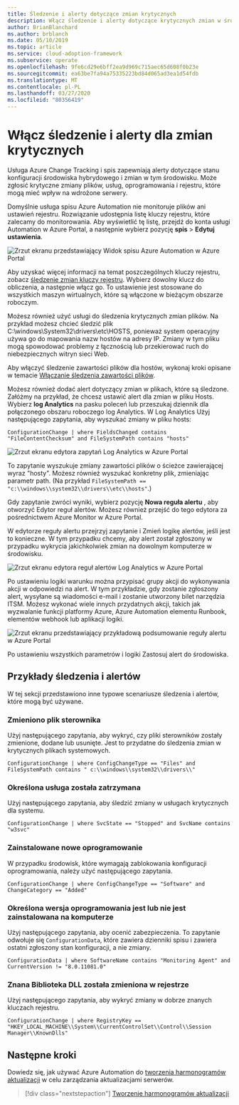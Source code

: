 ```yaml
---
title: Śledzenie i alerty dotyczące zmian krytycznych
description: Włącz śledzenie i alerty dotyczące krytycznych zmian w środowisku hybrydowym za pomocą usługi Azure Change Tracking i spisu.
author: BrianBlanchard
ms.author: brblanch
ms.date: 05/10/2019
ms.topic: article
ms.service: cloud-adoption-framework
ms.subservice: operate
ms.openlocfilehash: 9fe6cd29e6bff2ea9d969c715aec65d608f0b23e
ms.sourcegitcommit: ea63be7fa94a75335223bd84d065ad3ea1d54fdb
ms.translationtype: MT
ms.contentlocale: pl-PL
ms.lasthandoff: 03/27/2020
ms.locfileid: "80356419"
---
```

<!-- cSpell:ignore HKEY kusto -->

# <a name="enable-tracking-and-alerting-for-critical-changes"></a>Włącz śledzenie i alerty dla zmian krytycznych

Usługa Azure Change Tracking i spis zapewniają alerty dotyczące stanu konfiguracji środowiska hybrydowego i zmian w tym środowisku. Może zgłosić krytyczne zmiany plików, usług, oprogramowania i rejestru, które mogą mieć wpływ na wdrożone serwery.

Domyślnie usługa spisu Azure Automation nie monitoruje plików ani ustawień rejestru. Rozwiązanie udostępnia listę kluczy rejestru, które zalecamy do monitorowania. Aby wyświetlić tę listę, przejdź do konta usługi Automation w Azure Portal, a następnie wybierz pozycję **spis** > **Edytuj ustawienia**.

![Zrzut ekranu przedstawiający Widok spisu Azure Automation w Azure Portal](./media/change-tracking1.png)

Aby uzyskać więcej informacji na temat poszczególnych kluczy rejestru, zobacz [śledzenie zmian kluczy rejestru](https://docs.microsoft.com/azure/automation/automation-change-tracking#registry-key-change-tracking). Wybierz dowolny klucz do obliczenia, a następnie włącz go. To ustawienie jest stosowane do wszystkich maszyn wirtualnych, które są włączone w bieżącym obszarze roboczym.

Możesz również użyć usługi do śledzenia krytycznych zmian plików. Na przykład możesz chcieć śledzić plik C:\windows\System32\drivers\etc\HOSTS, ponieważ system operacyjny używa go do mapowania nazw hostów na adresy IP. Zmiany w tym pliku mogą spowodować problemy z łącznością lub przekierować ruch do niebezpiecznych witryn sieci Web.

Aby włączyć śledzenie zawartości plików dla hostów, wykonaj kroki opisane w temacie [Włączanie śledzenia zawartości plików](https://docs.microsoft.com/azure/automation/change-tracking-file-contents#enable-file-content-tracking).

Możesz również dodać alert dotyczący zmian w plikach, które są śledzone. Załóżmy na przykład, że chcesz ustawić alert dla zmian w pliku Hosts. Wybierz **log Analytics** na pasku poleceń lub przeszukaj dziennik dla połączonego obszaru roboczego log Analytics. W Log Analytics Użyj następującego zapytania, aby wyszukać zmiany w pliku hosts:

```kusto
ConfigurationChange | where FieldsChanged contains "FileContentChecksum" and FileSystemPath contains "hosts"
```

![Zrzut ekranu edytora zapytań Log Analytics w Azure Portal](./media/change-tracking2.png)

To zapytanie wyszukuje zmiany zawartości plików o ścieżce zawierającej wyraz "hosty". Możesz również wyszukać konkretny plik, zmieniając parametr path. (Na przykład `FileSystemPath ==  "c:\\windows\\system32\\drivers\\etc\\hosts"`.)
  
Gdy zapytanie zwróci wyniki, wybierz pozycję **Nowa reguła alertu** , aby otworzyć Edytor reguł alertów. Możesz również przejść do tego edytora za pośrednictwem Azure Monitor w Azure Portal.

W edytorze reguły alertu przejrzyj zapytanie i Zmień logikę alertów, jeśli jest to konieczne. W tym przypadku chcemy, aby alert został zgłoszony w przypadku wykrycia jakichkolwiek zmian na dowolnym komputerze w środowisku.

![Zrzut ekranu edytora reguł alertów Log Analytics w Azure Portal](./media/change-tracking3.png)

Po ustawieniu logiki warunku można przypisać grupy akcji do wykonywania akcji w odpowiedzi na alert. W tym przykładzie, gdy zostanie zgłoszony alert, wysyłane są wiadomości e-mail i zostanie utworzony bilet narzędzia ITSM. Możesz wykonać wiele innych przydatnych akcji, takich jak wyzwalanie funkcji platformy Azure, Azure Automation elementu Runbook, elementów webhook lub aplikacji logiki.

![Zrzut ekranu przedstawiający przykładową podsumowanie reguły alertu w Azure Portal](./media/change-tracking4.png)

Po ustawieniu wszystkich parametrów i logiki Zastosuj alert do środowiska.

## <a name="tracking-and-alerting-examples"></a>Przykłady śledzenia i alertów

W tej sekcji przedstawiono inne typowe scenariusze śledzenia i alertów, które mogą być używane.

### <a name="driver-file-changed"></a>Zmieniono plik sterownika

Użyj następującego zapytania, aby wykryć, czy pliki sterowników zostały zmienione, dodane lub usunięte. Jest to przydatne do śledzenia zmian w krytycznych plikach systemowych.

  ```kusto
  ConfigurationChange | where ConfigChangeType == "Files" and FileSystemPath contains " c:\\windows\\system32\\drivers\\"
  ```

### <a name="specific-service-stopped"></a>Określona usługa została zatrzymana

Użyj następującego zapytania, aby śledzić zmiany w usługach krytycznych dla systemu.

  ```kusto
  ConfigurationChange | where SvcState == "Stopped" and SvcName contains "w3svc"
  ```

### <a name="new-software-installed"></a>Zainstalowane nowe oprogramowanie

W przypadku środowisk, które wymagają zablokowania konfiguracji oprogramowania, należy użyć następującego zapytania.

  ```kusto
  ConfigurationChange | where ConfigChangeType == "Software" and ChangeCategory == "Added"
  ```

### <a name="specific-software-version-is-or-isnt-installed-on-a-machine"></a>Określona wersja oprogramowania jest lub nie jest zainstalowana na komputerze

Użyj następującego zapytania, aby ocenić zabezpieczenia. To zapytanie odwołuje się `ConfigurationData`, które zawiera dzienniki spisu i zawiera ostatni zgłoszony stan konfiguracji, a nie zmiany.

  ```kusto
  ConfigurationData | where SoftwareName contains "Monitoring Agent" and CurrentVersion != "8.0.11081.0"
  ```

### <a name="known-dll-changed-through-the-registry"></a>Znana Biblioteka DLL została zmieniona w rejestrze

Użyj następującego zapytania, aby wykryć zmiany w dobrze znanych kluczach rejestru.

  ```kusto
  ConfigurationChange | where RegistryKey == "HKEY_LOCAL_MACHINE\\System\\CurrentControlSet\\Control\\Session Manager\\KnownDlls"
  ```

## <a name="next-steps"></a>Następne kroki

Dowiedz się, jak używać Azure Automation do [tworzenia harmonogramów aktualizacji](./update-schedules.md) w celu zarządzania aktualizacjami serwerów.

> [!div class="nextstepaction"]
> [Tworzenie harmonogramów aktualizacji](./update-schedules.md)
